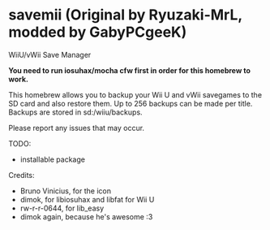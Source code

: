 # savemii (Original by Ryuzaki-MrL, modded by GabyPCgeeK)
WiiU/vWii Save Manager

**You need to run iosuhax/mocha cfw first in order for this homebrew to work.**

This homebrew allows you to backup your Wii U and vWii savegames to the SD card and also restore them.
Up to 256 backups can be made per title.
Backups are stored in sd:/wiiu/backups.

Please report any issues that may occur.

TODO:
- installable package

Credits:
- Bruno Vinicius, for the icon
- dimok, for libiosuhax and libfat for Wii U
- rw-r-r-0644, for lib_easy
- dimok again, because he's awesome :3
